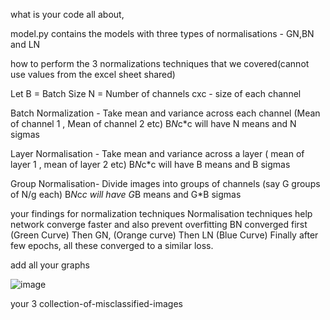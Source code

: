 what is your code all about,

model.py contains the models with three types of normalisations - GN,BN and LN



how to perform the 3 normalizations techniques that we covered(cannot use values from the excel sheet shared)

Let B = Batch Size
N = Number of channels
cxc - size of each channel

Batch Normalization - Take mean and variance across each channel (Mean of channel 1 , Mean of channel 2 etc)
B*N*c*c will have N means and N sigmas

Layer Normalisation - Take mean and variance across a layer ( mean of layer 1 , mean of layer 2 etc)
B*N*c*c will have B means and B sigmas

Group Normalisation- Divide images into groups of channels (say G groups of N/g each)
B*N*c*c will have G*B means and G*B sigmas


your findings for normalization techniques
Normalisation techniques help network converge faster and also prevent overfitting
BN converged first (Green Curve)
Then GN, (Orange curve)
Then LN (Blue Curve)
Finally after few epochs, all these converged to a similar loss.


add all your graphs

![image](https://user-images.githubusercontent.com/87748568/215191537-d6d79d75-e681-4616-a01d-7edc0c6e6f67.png)


your 3 collection-of-misclassified-images 
